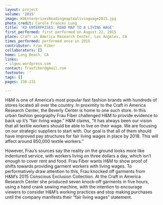 ```yaml
---
layout: project
volume: '2015'
image: KOEnterprisesRoadingmaptoalivingwage2015.jpg
photo_credit: Carole Frances Lung
title: 'KO ENTERPRISES: ROAD MAP TO A LIVING WAGE'
first_performed: first performed on August 22, 2015
place: Craft in America Research Center, Los Angeles, CA
times_performed: performed once in 2015
contributor: Frau Fiber
collaborators: []
home: Long Beach, CA
links:
- ilgwu.wordpress.com
contact: fraufiber@gmail.com
footnote: ''
tags: []
pages: 230-231

---
```


H&M is one of America’s most popular fast fashion brands with hundreds of stores located all over the country. In proximity to the Craft in America Research Center, the Beverly Center is home to one such store. In this urban fashion geography Frau Fiber challenged H&M to provide evidence to back up it’s “fair living wage.” H&M claims, “It has always been our vision that all textile workers should be able to live on their wage. We are focusing on our strategic suppliers to start with. Our goal is that all of them should have improved pay structures for fair living wages in place by 2018. This will affect around 850,000 textile workers.”

However, Frau’s sources say the reality on the ground looks more like indentured service, with workers living on three dollars a day, which isn’t enough to cover rent and food. Frau Fiber wants H&M to show proof of shifts towards providing garment workers with living wages. To performatively draw attention to this, Frau knocked off garments from H&M’s 2015 Conscious Exclusion Collection. At the Craft in America Research Center she produced seven knock-off garments in five hours, using a hand crank sewing machine, with the intention to encourage viewers to consider H&M’s working practices and stop making purchases until the company manifests their “fair living wages” statement.
